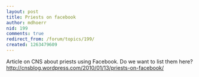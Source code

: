 ```yaml
---
layout: post
title: Priests on facebook
author: mdhoerr
nid: 199
comments: true
redirect_from: /forum/topics/199/
created: 1263479609
---
```

Article on CNS about priests using Facebook. Do we want to list them here?
http://cnsblog.wordpress.com/2010/01/13/priests-on-facebook/
